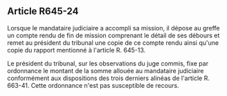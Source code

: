 Article R645-24
----
Lorsque le mandataire judiciaire a accompli sa mission, il dépose au greffe un
compte rendu de fin de mission comprenant le détail de ses débours et remet au
président du tribunal une copie de ce compte rendu ainsi qu'une copie du rapport
mentionné à l'article R. 645-13.

Le président du tribunal, sur les observations du juge commis, fixe par
ordonnance le montant de la somme allouée au mandataire judiciaire conformément
aux dispositions des trois derniers alinéas de l'article R. 663-41. Cette
ordonnance n'est pas susceptible de recours.
